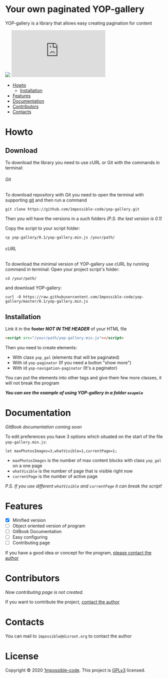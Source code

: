 # Your own paginated YOP-gallery
YOP-gallery is a library that allows easy creating pagination for content

![](https://img.shields.io/github/license/1mpossible-code/yop-gallery?color=blue)
![](https://img.shields.io/github/size/1mpossible-code/yop-gallery/0.1/yop-gallery.min.js?color=green&label=script%20size)

* [Howto](#howto)
    * [Installation](#installation)
* [Features](#features)
* [Documentation](#documentation)
* [Contributors](#contributors)
* [Contacts](#contacts)

# Howto
## Download
To download the library you need to use cURL or Git with the commands in terminal:
###### Git
To download repository with Git you need to open the terminal with supporting [git](https://git-scm.com/) and then run a command
```
git clone https://github.com/1mpossible-code/yop-gallery.git
```
Then you will have the versions in a such folders _(P.S. the last version is 0.1)_

Copy the script to your script folder:
```
cp yop-gallery/0.1/yop-gallery.min.js /your/path/
```
###### cURL
To download the minimal version of YOP-gallery use cURL by running command in terminal:
Open your project script's folder:
```
cd /your/path/
```
and download YOP-gallery:
```
curl -O https://raw.githubusercontent.com/1mpossible-code/yop-gallery/master/0.1/yop-gallery.min.js
```
## Installation
Link it in the **footer** _**NOT IN THE HEADER**_ of your HTML file
```html
<script src="/your/path/yop-gallery.min.js"></script>
```
Then you need to create elements:
* With class `yop_gal` (elements that will be paginated)
* With id `yop-paginator` (If you need a button "show more")
* With id `yop-navigation-paginator` (It's a paginator)

You can put the elements into other tags and give them few more classes, it will not break the program

**_You can see the example of using YOP-gallery in a folder `exapmle`_**

# Documentation
_GitBook documentation coming soon_

To edit preferences you have 3 options which situated on the start of the file `yop-gallery.min.js`:
```
let maxPhotosImages=3,whatVisible=1,currentPage=1;
```
* `maxPhotosImages` is the number of max content blocks with class `yop_gal` on a one page
* `whatVisible` is the number of page that is visible right now
* `currentPage` is the number of active page 

_P.S. If you use different `whatVisible` and `currentPage` it can break the script!_

# Features
- [x] Minified version
- [ ] Object oriented version of program
- [ ] GitBook Documentation
- [ ] Easy configuring
- [ ] Contributing page

If you have a good idea or concept for the program, [please contact the author](#contacts)

# Contributors
_Now contributing page is not created._

If you want to contribute the project, [contact the author](#contacts)

# Contacts
You can mail to `1mpossible@disroot.org` to contact the author

# License
Copyright © 2020 [1mpossible-code](#contacts).
This project is [GPLv3](https://www.gnu.org/licenses/gpl-3.0.html) licensed.